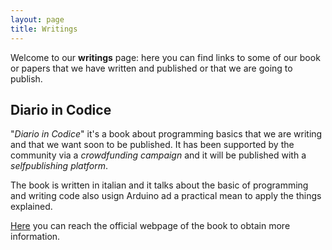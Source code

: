 ```yaml
---
layout: page
title: Writings
---
```

Welcome to our **writings** page: here you can find links to some of our book or papers that we have written and published or that we are going to publish.

## Diario in Codice

"_Diario in Codice_" it's a book about programming basics that we are writing and that we want soon to be published. It has been supported by the community via a _crowdfunding campaign_ and it will be published with a _selfpublishing platform_.

The book is written in italian and it talks about the basic of programming and writing code also usign Arduino ad a practical mean to apply the things explained.

[Here](https://ariutti.github.io/diario-in-codice/) you can reach the official webpage of the book to obtain more information.
